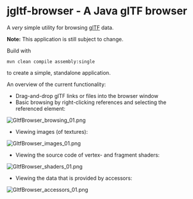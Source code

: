 # jgltf-browser - A Java glTF browser 

A *very* simple utility for browsing 
[glTF](https://github.com/KhronosGroup/glTF/) data.

**Note:** This application is still subject to change.

Build with

    mvn clean compile assembly:single
    
to create a simple, standalone application.


An overview of the current functionality:

* Drag-and-drop glTF links or files into the browser window
* Basic browsing by right-clicking references and selecting the referenced
element:
 
![GltfBrowser_browsing_01.png](https://github.com/javagl/JglTF/images/GltfBrowser_browsing_01.png)

* Viewing images (of textures):

![GltfBrowser_images_01.png](https://github.com/javagl/JglTF/images/GltfBrowser_images_01.png)


* Viewing the source code of vertex- and fragment shaders:

![GltfBrowser_shaders_01.png](https://github.com/javagl/JglTF/images/GltfBrowser_shaders_01.png)


* Viewing the data that is provided by accessors:

![GltfBrowser_accessors_01.png](https://github.com/javagl/JglTF/images/GltfBrowser_accessors_01.png)


